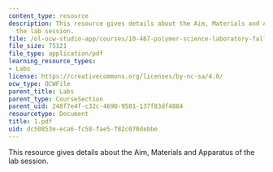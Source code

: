 ```yaml
---
content_type: resource
description: This resource gives details about the Aim, Materials and Apparatus of
  the lab session.
file: /ol-ocw-studio-app/courses/10-467-polymer-science-laboratory-fall-2005/dc50853eeca6fc58fae5f82c070debbe_1.pdf
file_size: 75121
file_type: application/pdf
learning_resource_types:
- Labs
license: https://creativecommons.org/licenses/by-nc-sa/4.0/
ocw_type: OCWFile
parent_title: Labs
parent_type: CourseSection
parent_uid: 248f7e4f-c32c-4690-9581-137f83df4884
resourcetype: Document
title: 1.pdf
uid: dc50853e-eca6-fc58-fae5-f82c070debbe
---
```

This resource gives details about the Aim, Materials and Apparatus of the lab session.